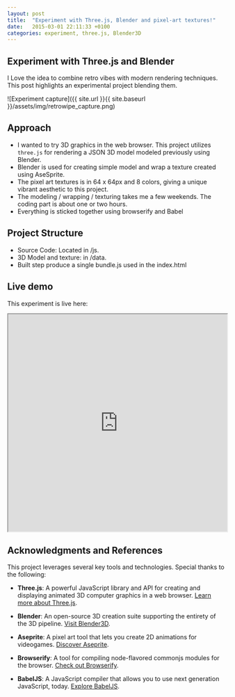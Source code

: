 ```yaml
---
layout: post
title:  "Experiment with Three.js, Blender and pixel-art textures!"
date:   2015-03-01 22:11:33 +0100
categories: experiment, three.js, Blender3D
---
```


## Experiment with Three.js and Blender

I Love the idea to combine retro vibes with modern rendering techniques. This post highlights an experimental project blending them.

![Experiment capture]({{ site.url }}{{ site.baseurl }}/assets/img/retrowipe_capture.png)

## Approach

- I wanted to try 3D graphics in the web browser. This project utilizes `three.js` for rendering a JSON 3D model modeled previously using Blender.
- Blender is used for creating simple model and wrap a texture created using AseSprite.
- The pixel art textures is in 64 x 64px and 8 colors, giving a unique vibrant aesthetic to this project.
- The modeling / wrapping / texturing takes me a few weekends. The coding part is about one or two hours.
- Everything is sticked together using browserify and Babel

## Project Structure

 - Source Code: Located in /js.
 - 3D Model and texture: in /data.
 - Built step produce a single bundle.js used in the index.html

## Live demo

This experiment is live here:

<iframe src="https://clallier.github.io/RetroWipe/" width="100%" height="500px"></iframe>

## Acknowledgments and References

This project leverages several key tools and technologies. Special thanks to the following:

- **Three.js**: A powerful JavaScript library and API for creating and displaying animated 3D computer graphics in a web browser. [Learn more about Three.js](https://threejs.org/).

- **Blender**: An open-source 3D creation suite supporting the entirety of the 3D pipeline. [Visit Blender3D](https://www.blender.org/).

- **Aseprite**: A pixel art tool that lets you create 2D animations for videogames. [Discover Aseprite](https://www.aseprite.org/).

- **Browserify**: A tool for compiling node-flavored commonjs modules for the browser. [Check out Browserify](http://browserify.org/).

- **BabelJS**: A JavaScript compiler that allows you to use next generation JavaScript, today. [Explore BabelJS](https://babeljs.io/).
